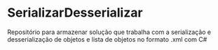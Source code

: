 # SerializarDesserializar
Repositório para armazenar solução que trabalha com a serialização e desserialização de objetos e lista de objetos no formato .xml com C#
